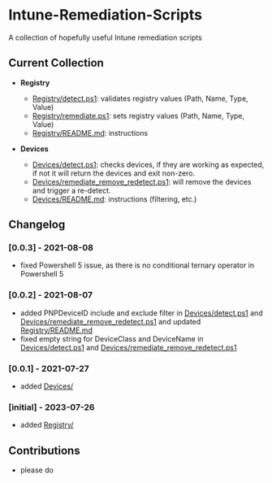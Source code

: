 # Intune-Remediation-Scripts

A collection of hopefully useful Intune remediation scripts

## Current Collection

- **Registry**
  - [Registry/detect.ps1](Registry/detect.ps1): validates registry values (Path, Name, Type, Value)
  - [Registry/remediate.ps1](Registry/remediate.ps1): sets registry values (Path, Name, Type, Value)
  - [Registry/README.md](Registry/README.md): instructions

- **Devices**
  - [Devices/detect.ps1](Devices/detect.ps1): checks devices, if they are working as expected, if not it will return the devices and exit non-zero.
  - [Devices/remediate_remove_redetect.ps1](Devices/remediate_remove_redetect.ps1): will remove the devices and trigger a re-detect.
  - [Devices/README.md](Devices/README.md): instructions (filtering, etc.)

## Changelog

### [0.0.3] - 2021-08-08

- fixed Powershell 5 issue, as there is no conditional ternary operator in Powershell 5

### [0.0.2] - 2021-08-07

- added PNPDeviceID include and exclude filter in [Devices/detect.ps1](Devices/detect.ps1) and [Devices/remediate_remove_redetect.ps1](Devices/remediate_remove_redetect.ps1) and updated [Registry/README.md](Registry/README.md)
- fixed empty string for DeviceClass and DeviceName in [Devices/detect.ps1](Devices/detect.ps1) and [Devices/remediate_remove_redetect.ps1](Devices/remediate_remove_redetect.ps1)

### [0.0.1] - 2021-07-27

- added [Devices/](Devices/)

### [initial] - 2023-07-26

- added [Registry/](Registry/)

## Contributions

- please do
